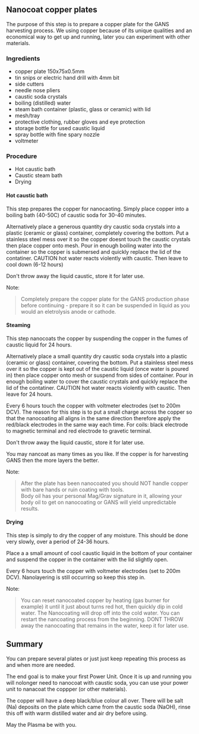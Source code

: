 ## Nanocoat copper plates

The purpose of this step is to prepare a copper plate for the GANS harvesting process.  We using  copper because of its unique qualities and an economical way to get up and running, later you can experiment with other materials.

### Ingredients
  - copper plate 150x75x0.5mm
  - tin snips or electric hand drill with 4mm bit
  - side cutters
  - needle nose pliers
  - caustic soda crystals
  - boiling (distilled) water
  - steam bath container (plastic, glass or ceramic) with lid
  - mesh/tray
  - protective clothing, rubber gloves and eye protection
  - storage bottle for used caustic liquid
  - spray bottle with fine spary nozzle
  - voltmeter


### Procedure
* Hot caustic bath
* Caustic steam bath
* Drying

#### Hot caustic bath
This step prepares the copper for nanocaoting.  Simply place copper into a boiling bath (40-50C) of caustic soda for 30-40 minutes.

Alternatively place a generous quantity dry caustic soda crystals into a plastic (ceramic or glass) container, completely covering the bottom.  Put a stainless steel mess over it so the copper doesnt touch the caustic crystals then place copper onto mesh. Pour in enough boiling water into the container so the copper is submersed and quickly replace the lid of the contatiner.  CAUTION hot water reacts violently with caustic.  Then leave to cool down (6-12 hours)

Don't throw away the liquid caustic, store it for later use.

Note: 
> Completely prepare the copper plate for the GANS production phase before continuing - prepare it so it can be suspended in liquid as you would an eletrolysis anode or cathode.

#### Steaming
This step nanocoats the copper by suspending the copper in the fumes of caustic liquid for 24 hours.

Alternatively place a small quantity dry caustic soda crystals into a plastic (ceramic or glass) container, covering the bottom.  Put a stainless steel mess over it so the copper is kept out of the caustic liquid (once water is poured in) then place copper onto mesh or suspend from sides of container.  Pour in enough boiling water to cover the caustic crystals and quickly replace the lid of the contatiner.  CAUTION hot water reacts violently with caustic.  Then leave for 24 hours.

Every 6 hours touch the copper with voltmeter electrodes (set to 200m DCV).  The reason for this step is to put a small charge across the copper so that the nanocoating all aligns in the same direction therefore apply the red/black electrodes in the same way each time.  For coils: black electrode to magnetic terminal and red electrode to gravetic terminal.

Don't throw away the liquid caustic, store it for later use.

You may nancoat as many times as you like.  If the copper is for harvesting GANS then the more layers the better.

Note: 
> After the plate has been nanocoated you should NOT handle copper with bare hands or ruin coating with tools.  
> Body oil has your personal Mag/Grav signature in it, allowing your body oil to get on nanocoating or GANS will yield unpredictable results.

#### Drying
This step is simply to dry the copper of any moisture.  This should be done very slowly, over a period of 24-36 hours. 

Place a a small amount of cool caustic liquid in the bottom of your container and suspend the copper in the container with the lid slightly open.

Every 6 hours touch the copper with voltmeter electrodes (set to 200m DCV).  Nanolayering is still occurring so keep this step in.

Note: 
> You can reset nanocoated copper by heating (gas burner for example) it until it just about turns red hot, then quickly dip in cold water.  The Nanocoating will drop off into the cold water.  You can restart the nancoating process from the beginning.  DONT THROW away the nanocoating that remains in the water, keep it for later use.

## Summary

You can prepare several plates or just just keep repeating this process as and when more are needed.

The end goal is to make your first Power Unit.  Once it is up and running you will nolonger need to nanocoat with caustic soda, you can use your power unit to nanacoat the coppper (or other materials).

The copper will have a deep black/blue colour all over.  There will be salt (Na) deposits on the plate which came from the caustic soda (NaOH), rinse this off with warm distilled water and air dry before using.

May the Plasma be with you.

